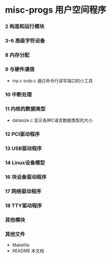 misc-progs 用户空间程序
=======================

### 2 构造和运行模块

### 3-6 高级字符设备

### 8 内存分配

### 9 与硬件通信
* inp.c outp.c
  通过命令行读写端口的小工具

### 10 中断处理

### 11 内核的数据类型
* datasize.c
  显示各种C语言数据类型的大小

### 12 PCI驱动程序

### 13 USB驱动程序

### 14 Linux设备模型

### 16 块设备驱动程序

### 17 网络驱动程序

### 18 TTY驱动程序

### 其他模块

### 其他文件
* Makefile
* README          本文档
